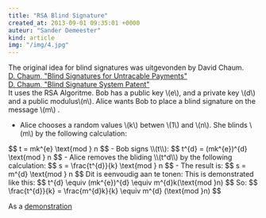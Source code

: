 ```yaml
---
title: "RSA Blind Signature"
created_at: 2013-09-01 09:35:01 +0000
auteur: "Sander Demeester"
kind: article
img: "/img/4.jpg"
---
```

The original idea for blind signatures was uitgevonden by David Chaum. <br>
[D. Chaum, "Blind Signatures for Untracable Payments"](http://sce.uhcl.edu/yang/teaching/csci5234WebSecurityFall2011/Chaum-blind-signatures.PDF) <br>
[D. Chaum, "Blind Signature System Patent"](http://www.google.com/patents/US4759063) <br>
It uses the RSA Algoritme.
Bob has a public key \\(e\\), and a private key  \\(d\\) and a public modulus\\(n\\). 
Alice wants Bob to place a blind signature on the message \\(m\\) .

- Alice chooses a random values \\(k\\) betwen \\(1\\) and \\(n\\).
  She blinds \\(m\\) by the following calculation:
<notextile>
	$$
	t = mk^{e} \text{mod } n
	$$
</notextile>
- Bob signs \\(t\\):
<notextile>
	$$
	t^{d} = (mk^{e})^{d} \text{mod } n
	$$
</notextile>  
- Alice removes the bliding \\(t^d\\) by the following calculation: 
<notextile>
	$$
	s = \frac{t^{d}}{k} \text{mod } n
	$$
</notextile>  
- The result is:
<notextile>
	$$
	s = m^{d} \text{mod } n
	$$		
</notextile>  
Dit is eenvoudig aan te tonen:
This is demonstrated like this:
<notextile>
	$$
	t^{d} \equiv (mk^{e})^{d} \equiv m^{d}k(\text{mod }n)
	$$		
</notextile>  
So:
<notextile>
	$$
	\frac{t^{d}}{k} = \frac{m^{d}k}{k} \equiv m^{d} (\text{mod }n)
	$$		
</notextile>  

As a [demonstration](http://sage.ugent.be/home/pub/59/)